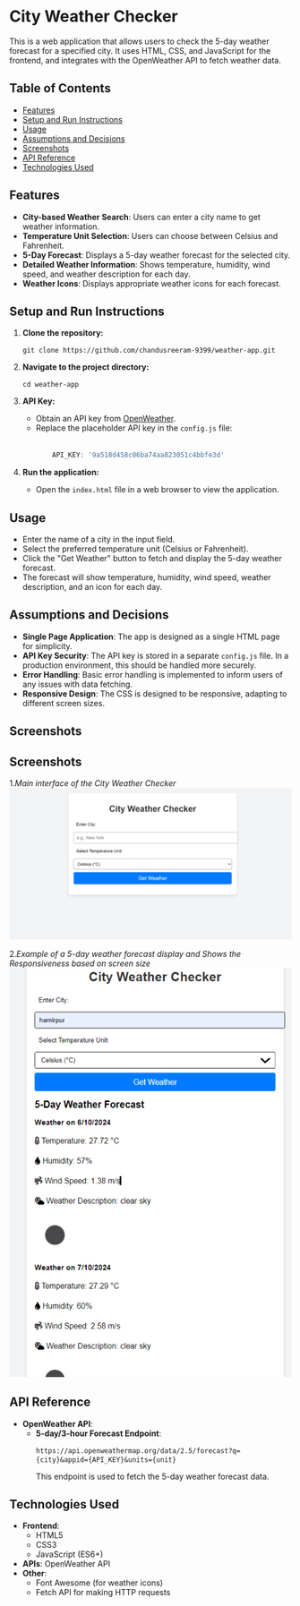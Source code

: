 # City Weather Checker

This is a web application that allows users to check the 5-day weather forecast for a specified city. It uses HTML, CSS, and JavaScript for the frontend, and integrates with the OpenWeather API to fetch weather data.

## Table of Contents
* [Features](#features)
* [Setup and Run Instructions](#setup-and-run-instructions)
* [Usage](#usage)
* [Assumptions and Decisions](#assumptions-and-decisions)
* [Screenshots](#screenshots)
* [API Reference](#api-reference)
* [Technologies Used](#technologies-used)

## Features
* **City-based Weather Search**: Users can enter a city name to get weather information.
* **Temperature Unit Selection**: Users can choose between Celsius and Fahrenheit.
* **5-Day Forecast**: Displays a 5-day weather forecast for the selected city.
* **Detailed Weather Information**: Shows temperature, humidity, wind speed, and weather description for each day.
* **Weather Icons**: Displays appropriate weather icons for each forecast.

## Setup and Run Instructions
1. **Clone the repository:**
   ```
   git clone https://github.com/chandusreeram-9399/weather-app.git
   ```

2. **Navigate to the project directory:**
   ```
   cd weather-app
   ```

3. **API Key:**
   * Obtain an API key from [OpenWeather](https://openweathermap.org/api).
   * Replace the placeholder API key in the `config.js` file:
     ```javascript
     
         API_KEY: '9a518d458c06ba74aa823051c4bbfe3d'
     
     ```

4. **Run the application:**
   * Open the `index.html` file in a web browser to view the application.

## Usage
* Enter the name of a city in the input field.
* Select the preferred temperature unit (Celsius or Fahrenheit).
* Click the "Get Weather" button to fetch and display the 5-day weather forecast.
* The forecast will show temperature, humidity, wind speed, weather description, and an icon for each day.

## Assumptions and Decisions
* **Single Page Application**: The app is designed as a single HTML page for simplicity.
* **API Key Security**: The API key is stored in a separate `config.js` file. In a production environment, this should be handled more securely.
* **Error Handling**: Basic error handling is implemented to inform users of any issues with data fetching.
* **Responsive Design**: The CSS is designed to be responsive, adapting to different screen sizes.

## Screenshots

## Screenshots
1.*Main interface of the City Weather Checker*
![Main Interface](main-interface.png)

2.*Example of a 5-day weather forecast display and Shows the Responsiveness based on screen size*
![Weather Forecast](weather-forecast.png)

## API Reference
* **OpenWeather API**:
  * **5-day/3-hour Forecast Endpoint**: 
    ```
    https://api.openweathermap.org/data/2.5/forecast?q={city}&appid={API_KEY}&units={unit}
    ```
    This endpoint is used to fetch the 5-day weather forecast data.

## Technologies Used
* **Frontend**: 
  * HTML5
  * CSS3
  * JavaScript (ES6+)
* **APIs**: OpenWeather API
* **Other**: 
  * Font Awesome (for weather icons)
  * Fetch API for making HTTP requests
